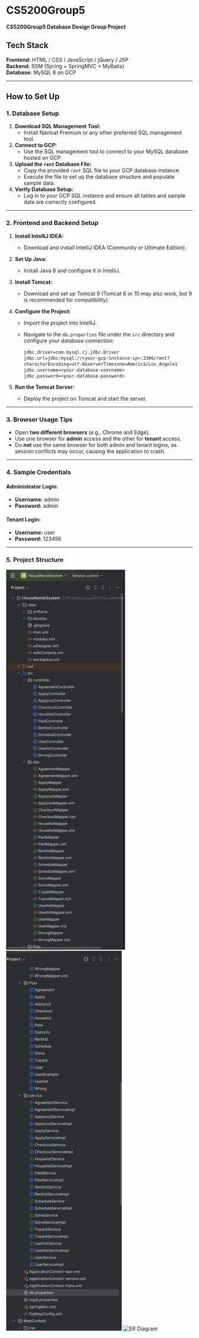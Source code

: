 # CS5200Group5  
**CS5200Group5 Database Design Group Project**  

## **Tech Stack**  
**Frontend:** HTML / CSS / JavaScript / jQuery / JSP  
**Backend:** SSM (Spring + SpringMVC + MyBatis)  
**Database:** MySQL 8 on GCP  

---

## **How to Set Up**  

### **1. Database Setup**  
1. **Download SQL Management Tool:**  
   - Install Navicat Premium or any other preferred SQL management tool.  
2. **Connect to GCP:**  
   - Use the SQL management tool to connect to your MySQL database hosted on GCP.  
3. **Upload the `rent` Database File:**  
   - Copy the provided `rent` SQL file to your GCP database instance.  
   - Execute the file to set up the database structure and populate sample data.  
4. **Verify Database Setup:**  
   - Log in to your GCP SQL instance and ensure all tables and sample data are correctly configured.  

---

### **2. Frontend and Backend Setup**  
1. **Install IntelliJ IDEA:**  
   - Download and install IntelliJ IDEA (Community or Ultimate Edition).  
2. **Set Up Java:**  
   - Install Java 8 and configure it in IntelliJ.  
3. **Install Tomcat:**  
   - Download and set up Tomcat 9 (Tomcat 8 or 10 may also work, but 9 is recommended for compatibility).  
4. **Configure the Project:**  
   - Import the project into IntelliJ.  
   - Navigate to the `db.properties` file under the `src` directory and configure your database connection:  

     ```properties
     jdbc.driver=com.mysql.cj.jdbc.Driver  
     jdbc.url=jdbc:mysql://<your-gcp-instance-ip>:3306/rent?characterEncoding=utf-8&serverTimezone=America/Los_Angeles  
     jdbc.username=<your-database-username>  
     jdbc.password=<your-database-password>  
     ```  

5. **Run the Tomcat Server:**  
   - Deploy the project on Tomcat and start the server.  

---

### **3. Browser Usage Tips**  
- Open **two different browsers** (e.g., Chrome and Edge).  
- Use one browser for **admin** access and the other for **tenant** access.  
- Do **not** use the same browser for both admin and tenant logins, as session conflicts may occur, causing the application to crash.  

---

### **4. Sample Credentials**  

#### **Administrator Login:**  
- **Username:** admin  
- **Password:** admin  

#### **Tenant Login:**  
- **Username:** user  
- **Password:** 123456  

---

### **5. Project Structure**  
![ER Diagram](https://github.com/stone-coding/CS5200Group5/blob/main/Group5_Final/imgs/Screenshot%202024-11-29%20221117.png)
![ER Diagram](https://github.com/stone-coding/CS5200Group5/blob/main/Group5_Final/imgs/Screenshot%202024-11-29%20221126.png)
![ER Diagram](https://github.com/stone-coding/CS5200Group5/blob/main/Group5_Final/imgs/Screenshot%202024-11-29%20221138.pngg)
